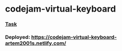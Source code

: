 # codejam-virtual-keyboard

### [Task](https://github.com/rolling-scopes-school/tasks/blob/master/tasks/codejam-virtual-keyboard.md)
### Deployed: https://codejam-virtual-keyboard-artem2001s.netlify.com/
